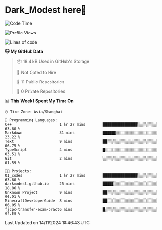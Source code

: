 # Dark_Modest here👋
<!--
<img align="left" src="https://github-readme-stats.vercel.app/api/top-langs/?username=DarkModest" height=255>
<img align="left" src="https://github-readme-stats.vercel.app/api?username=DarkModest&include_all_commits=true&count_private-true&custom_title=Dark_Modest'%20GitHub%20Stats&line_height=30&show_icons=true&hide_border=false&bg_color=ffffff&title_color=000000&icon_color=000000&text_color=463467"><br>
-->
<!--START_SECTION:waka-->
![Code Time](http://img.shields.io/badge/Code%20Time-167%20hrs%2030%20mins-blue)

![Profile Views](http://img.shields.io/badge/Profile%20Views-1-blue)

![Lines of code](https://img.shields.io/badge/From%20Hello%20World%20I%27ve%20Written-135.1%20thousand%20lines%20of%20code-blue)

**🐱 My GitHub Data** 

> 📦 18.4 kB Used in GitHub's Storage 
 > 
> 🚫 Not Opted to Hire
 > 
> 📜 11 Public Repositories 
 > 
> 🔑 0 Private Repositories 
 > 
📊 **This Week I Spent My Time On** 

```text
🕑︎ Time Zone: Asia/Shanghai

💬 Programming Languages: 
C++                      1 hr 27 mins        ████████████████░░░░░░░░░   63.60 % 
Markdown                 31 mins             ██████░░░░░░░░░░░░░░░░░░░   23.22 % 
Text                     9 mins              ██░░░░░░░░░░░░░░░░░░░░░░░   06.75 % 
TypeScript               4 mins              █░░░░░░░░░░░░░░░░░░░░░░░░   03.51 % 
Git                      2 mins              ░░░░░░░░░░░░░░░░░░░░░░░░░   01.59 % 

🐱‍💻 Projects: 
OI_codes                 1 hr 27 mins        ████████████████░░░░░░░░░   63.60 % 
darkmodest.github.io     25 mins             █████░░░░░░░░░░░░░░░░░░░░   18.86 % 
Unknown Project          9 mins              ██░░░░░░░░░░░░░░░░░░░░░░░   06.91 % 
MinecraftDeveloperGuide  8 mins              ██░░░░░░░░░░░░░░░░░░░░░░░   06.05 % 
fjcpc-transfer-exam-pract6 mins              █░░░░░░░░░░░░░░░░░░░░░░░░   04.58 % 
```


 Last Updated on 14/11/2024 18:46:43 UTC
<!--END_SECTION:waka-->

